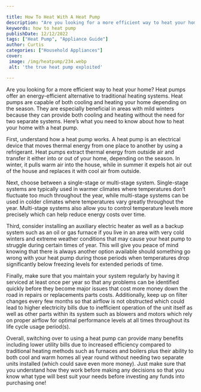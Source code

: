 ```yaml
---

title: How To Heat With A Heat Pump
description: "Are you looking for a more efficient way to heat your home? Heat pumps offer an energy-efficient alternative to traditional heatin...get the full scoop"
keywords: how to heat pump
publishDate: 12/12/2022
tags: ["Heat Pump", "Appliance Guide"]
author: Curtis
categories: ["Household Appliances"]
cover: 
 image: /img/heatpump/234.webp
 alt: 'the true heat pump exploited'

---
```


Are you looking for a more efficient way to heat your home? Heat pumps offer an energy-efficient alternative to traditional heating systems. Heat pumps are capable of both cooling and heating your home depending on the season. They are especially beneficial in areas with mild winters because they can provide both cooling and heating without the need for two separate systems. Here’s what you need to know about how to heat your home with a heat pump. 

First, understand how a heat pump works. A heat pump is an electrical device that moves thermal energy from one place to another by using a refrigerant. Heat pumps extract thermal energy from outside air and transfer it either into or out of your home, depending on the season. In winter, it pulls warm air into the house, while in summer it expels hot air out of the house and replaces it with cool air from outside. 

Next, choose between a single-stage or multi-stage system. Single-stage systems are typically used in warmer climates where temperatures don’t fluctuate too much throughout the year, while multi-stage systems can be used in colder climates where temperatures vary greatly throughout the year. Multi-stage systems also allow you to control temperature levels more precisely which can help reduce energy costs over time. 

Third, consider installing an auxiliary electric heater as well as a backup system such as an oil or gas furnace if you live in an area with very cold winters and extreme weather conditions that may cause your heat pump to struggle during certain times of year. This will give you peace of mind knowing that there is always another option available should something go wrong with your heat pump during those periods when temperatures drop significantly below freezing levels for extended periods of time. 

Finally, make sure that you maintain your system regularly by having it serviced at least once per year so that any problems can be identified quickly before they become major issues that cost more money down the road in repairs or replacements parts costs. Additionally, keep up on filter changes every few months so that airflow is not obstructed which could lead to higher electricity bills due to inefficient operation of the unit itself as well as other parts within its system such as blowers and motors which rely on proper airflow for optimal performance levels at all times throughout its life cycle usage period(s). 

Overall, switching over to using a heat pump can provide many benefits including lower utility bills due to increased efficiency compared to traditional heating methods such as furnaces and boilers plus their ability to both cool and warm homes all year round without needing two separate units installed (which could save even more money). Just make sure that you understand how they work before making any decisions so that you know what type will best suit your needs before investing any funds into purchasing one!
